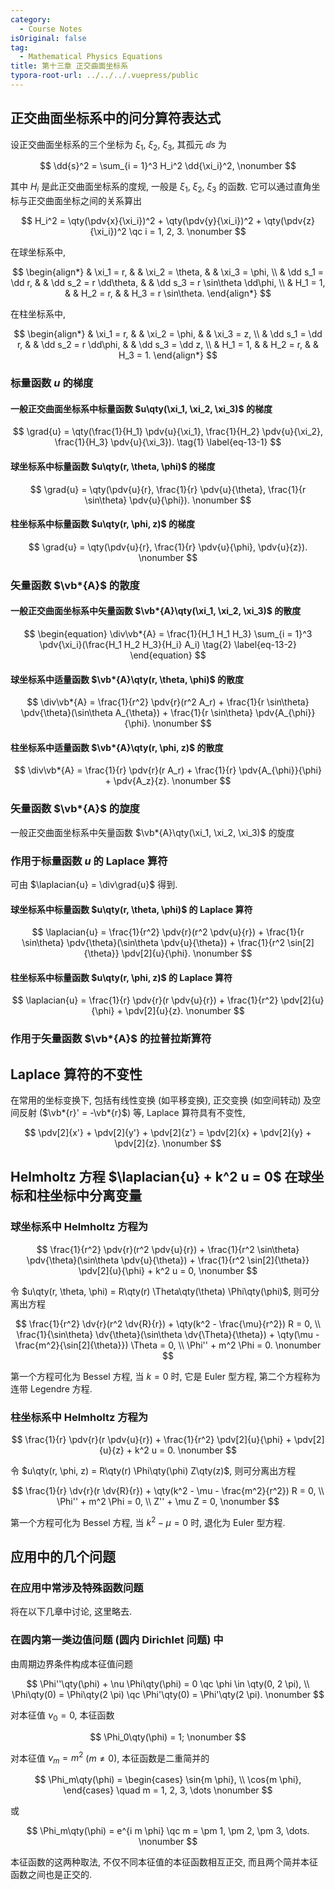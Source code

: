 ```yaml
---
category:
  - Course Notes
isOriginal: false
tag:
  - Mathematical Physics Equations
title: 第十三章 正交曲面坐标系
typora-root-url: ../../../.vuepress/public
---
```


## 正交曲面坐标系中的问分算符表达式

设正交曲面坐标系的三个坐标为 $\xi_1$, $\xi_2$, $\xi_3$, 其孤元 $\dd s$ 为

$$
\dd{s}^2 = \sum_{i = 1}^3 H_i^2 \dd{\xi_i}^2,
\nonumber
$$

其中 $H_i$ 是此正交曲面坐标系的度规, 一般是 $\xi_1$, $\xi_2$, $\xi_3$ 的函数. 它可以通过直角坐标与正交曲面坐标之间的关系算出

$$
H_i^2 = \qty(\pdv{x}{\xi_i})^2 + \qty(\pdv{y}{\xi_i})^2 + \qty(\pdv{z}{\xi_i})^2 \qc i = 1, 2, 3.
\nonumber
$$

在球坐标系中,

$$
\begin{align*}
   & \xi_1 = r,       &  & \xi_2 = \theta,        &  & \xi_3 = \phi,                   \\
   & \dd s_1 = \dd r, &  & \dd s_2 = r \dd\theta, &  & \dd s_3 = r \sin\theta \dd\phi, \\
   & H_1 = 1,         &  & H_2 = r,               &  & H_3 = r \sin\theta.
\end{align*}
$$

在柱坐标系中,

$$
\begin{align*}
   & \xi_1 = r,       &  & \xi_2 = \phi,        &  & \xi_3 = z,       \\
   & \dd s_1 = \dd r, &  & \dd s_2 = r \dd\phi, &  & \dd s_3 = \dd z, \\
   & H_1 = 1,         &  & H_2 = r,             &  & H_3 = 1.
\end{align*}
$$

### 标量函数 $u$ 的梯度

#### 一般正交曲面坐标系中标量函数 $u\qty(\xi_1, \xi_2, \xi_3)$ 的梯度

$$
\grad{u} = \qty(\frac{1}{H_1} \pdv{u}{\xi_1}, \frac{1}{H_2} \pdv{u}{\xi_2}, \frac{1}{H_3} \pdv{u}{\xi_3}).
\tag{1} \label{eq-13-1}
$$

#### 球坐标系中标量函数 $u\qty(r, \theta, \phi)$ 的梯度

$$
\grad{u} = \qty(\pdv{u}{r}, \frac{1}{r} \pdv{u}{\theta}, \frac{1}{r \sin\theta} \pdv{u}{\phi}).
\nonumber
$$

#### 柱坐标系中标量函数 $u\qty(r, \phi, z)$ 的梯度

$$
\grad{u} = \qty(\pdv{u}{r}, \frac{1}{r} \pdv{u}{\phi}, \pdv{u}{z}).
\nonumber
$$

### 矢量函数 $\vb*{A}$ 的散度

#### 一般正交曲面坐标系中矢量函数 $\vb*{A}\qty(\xi_1, \xi_2, \xi_3)$ 的散度

$$
\begin{equation}
  \div\vb*{A} = \frac{1}{H_1 H_1 H_3} \sum_{i = 1}^3 \pdv{\xi_i}(\frac{H_1 H_2 H_3}{H_i} A_i)
  \tag{2} \label{eq-13-2}
\end{equation}
$$

#### 球坐标系中适量函数 $\vb*{A}\qty(r, \theta, \phi)$ 的散度

$$
\div\vb*{A} = \frac{1}{r^2} \pdv{r}(r^2 A_r) + \frac{1}{r \sin\theta} \pdv{\theta}(\sin\theta A_{\theta}) + \frac{1}{r \sin\theta} \pdv{A_{\phi}}{\phi}.
\nonumber
$$

#### 柱坐标系中适量函数 $\vb*{A}\qty(r, \phi, z)$ 的散度

$$
\div\vb*{A} = \frac{1}{r} \pdv{r}(r A_r) + \frac{1}{r} \pdv{A_{\phi}}{\phi} + \pdv{A_z}{z}.
\nonumber
$$

### 矢量函数 $\vb*{A}$ 的旋度

一般正交曲面坐标系中矢量函数 $\vb*{A}\qty(\xi_1, \xi_2, \xi_3)$ 的旋度

### 作用于标量函数 $u$ 的 Laplace 算符

可由 $\laplacian{u} = \div\grad{u}$ 得到.

#### 球坐标系中标量函数 $u\qty(r, \theta, \phi)$ 的 Laplace 算符

$$
\laplacian{u} = \frac{1}{r^2} \pdv{r}(r^2 \pdv{u}{r}) + \frac{1}{r \sin\theta} \pdv{\theta}(\sin\theta \pdv{u}{\theta}) + \frac{1}{r^2 \sin[2]{\theta}} \pdv[2]{u}{\phi}.
\nonumber
$$

#### 柱坐标系中标量函数 $u\qty(r, \phi, z)$ 的 Laplace 算符

$$
\laplacian{u} = \frac{1}{r} \pdv{r}(r \pdv{u}{r}) + \frac{1}{r^2} \pdv[2]{u}{\phi} + \pdv[2]{u}{z}.
\nonumber
$$

### 作用于矢量函数 $\vb*{A}$ 的拉普拉斯算符

## Laplace 算符的不变性

在常用的坐标变换下, 包括有线性变换 (如平移变换), 正交变换 (如空间转动) 及空间反射 ($\vb*{r}' = -\vb*{r}$) 等, Laplace 算符具有不变性,

$$
\pdv[2]{x'} + \pdv[2]{y'} + \pdv[2]{z'} = \pdv[2]{x} + \pdv[2]{y} + \pdv[2]{z}.
\nonumber
$$

## Helmholtz 方程 $\laplacian{u} + k^2 u = 0$ 在球坐标和柱坐标中分离变量

### 球坐标系中 Helmholtz 方程为

$$
\frac{1}{r^2} \pdv{r}(r^2 \pdv{u}{r}) + \frac{1}{r^2 \sin\theta} \pdv{\theta}(\sin\theta \pdv{u}{\theta}) + \frac{1}{r^2 \sin[2]{\theta}} \pdv[2]{u}{\phi} + k^2 u = 0,
\nonumber
$$

令 $u\qty(r, \theta, \phi) = R\qty(r) \Theta\qty(\theta) \Phi\qty(\phi)$, 则可分离出方程

$$
\frac{1}{r^2} \dv{r}(r^2 \dv{R}{r}) + \qty(k^2 - \frac{\mu}{r^2}) R = 0,                                               \\
\frac{1}{\sin\theta} \dv{\theta}(\sin\theta \dv{\Theta}{\theta}) + \qty(\mu - \frac{m^2}{\sin[2]{\theta}}) \Theta = 0, \\
\Phi'' + m^2 \Phi = 0.
\nonumber
$$

第一个方程可化为 Bessel 方程, 当 $k = 0$ 时, 它是 Euler 型方程, 第二个方程称为连带 Legendre 方程.

### 柱坐标系中 Helmholtz 方程为

$$
\frac{1}{r} \pdv{r}(r \pdv{u}{r}) + \frac{1}{r^2} \pdv[2]{u}{\phi} + \pdv[2]{u}{z} + k^2 u = 0.
\nonumber
$$

令 $u\qty(r, \phi, z) = R\qty(r) \Phi\qty(\phi) Z\qty(z)$, 则可分离出方程

$$
\frac{1}{r} \dv{r}(r \dv{R}{r}) + \qty(k^2 - \mu - \frac{m^2}{r^2}) R = 0, \\
\Phi'' + m^2 \Phi = 0,                                                     \\
Z'' + \mu Z = 0,
\nonumber
$$

第一个方程可化为 Bessel 方程, 当 $k^2 - \mu = 0$ 时, 退化为 Euler 型方程.

## 应用中的几个问题

### 在应用中常涉及特殊函数问题

将在以下几章中讨论, 这里略去.

### 在圆内第一类边值问题 (圆内 Dirichlet 问题) 中

由周期边界条件构成本征值问题

$$
\Phi''\qty(\phi) + \nu \Phi\qty(\phi) = 0 \qc \phi \in \qty(0, 2 \pi), \\
\Phi\qty(0) = \Phi\qty(2 \pi) \qc \Phi'\qty(0) = \Phi'\qty(2 \pi).
\nonumber
$$

对本征值 $\nu_0 = 0$, 本征函数

$$
\Phi_0\qty(\phi) = 1;
\nonumber
$$

对本征值 $\nu_m = m^2$ ($m \neq 0$), 本征函数是二重简并的

$$
\Phi_m\qty(\phi) = \begin{cases}
  \sin{m \phi}, \\
  \cos{m \phi},
\end{cases} \quad m = 1, 2, 3, \dots
\nonumber
$$

或

$$
\Phi_m\qty(\phi) = e^{i m \phi} \qc m = \pm 1, \pm 2, \pm 3, \dots.
\nonumber
$$

本征函数的这两种取法, 不仅不同本征值的本征函数相互正交, 而且两个简并本征函数之间也是正交的.
